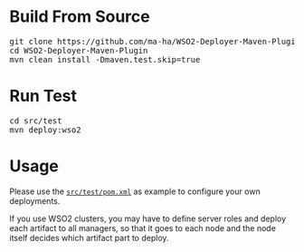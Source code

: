 Build From Source
=================
<pre>
git clone https://github.com/ma-ha/WSO2-Deployer-Maven-Plugin.git
cd WSO2-Deployer-Maven-Plugin
mvn clean install -Dmaven.test.skip=true
</pre>

Run Test
========
<pre>
cd src/test
mvn deploy:wso2
</pre>

Usage
=====
Please use the <code><a href="blob/master/src/test/pom.xml">src/test/pom.xml</a></code> as example 
to configure your own deployments.

If you use WSO2 clusters, you may have to define server roles and deploy each artifact to all managers, 
so that it goes to each node and the node itself decides which artifact part to deploy.  
